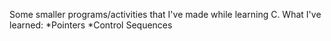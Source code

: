 Some smaller programs/activities that I've made while learning C.
What I've learned:
  *Pointers
  *Control Sequences
